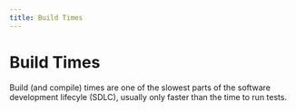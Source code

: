 ```yaml
---
title: Build Times
---
```

# Build Times

Build (and compile) times are one of the slowest parts of the software development lifecyle (SDLC), usually only faster than the time to run tests.
